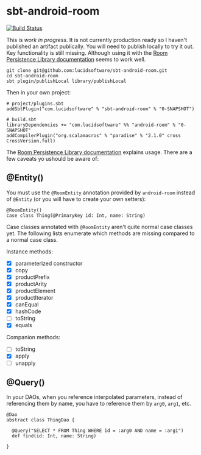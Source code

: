 # sbt-android-room

[![Build Status](https://travis-ci.org/lucidsoftware/sbt-android-room.svg)](https://travis-ci.org/lucidsoftware/sbt-android-room)

This is _work in progress_. It is not currently production ready so I haven't published an artifact publically. You will need to publish locally to try it out. Key functionality is still missing. Although using it with the [Room Persistence Library documentation](https://developer.android.com/topic/libraries/architecture/room.html) seems to work well.

    git clone git@github.com:lucidsoftware/sbt-android-room.git
    cd sbt-android-room
    sbt plugin/publishLocal library/publishLocal

Then in your own project:

    # project/plugins.sbt
    addSbtPlugin("com.lucidsoftware" % "sbt-android-room" % "0-SNAPSHOT")

    # build.sbt
    libraryDependencies += "com.lucidsoftware" %% "android-room" % "0-SNAPSHOT"
    addCompilerPlugin("org.scalamacros" % "paradise" % "2.1.0" cross CrossVersion.full)

The [Room Persistence Library documentation](https://developer.android.com/topic/libraries/architecture/room.html) explains usage. There are a few caveats yo ushould be aware of:

## @Entity()

 You must use the `@RoomEntity` annotation provided by `android-room` instead of `@Entity` (or you will have to create your own setters):

    @RoomEntity()
    case class Thing(@PrimaryKey id: Int, name: String)

Case classes annotated with `@RoomEntity` aren't quite normal case classes yet. The following lists enumerate which methods are missing compared to a normal case class.

Instance methods:

- [x] parameterized constructor
- [x] copy
- [x] productPrefix
- [x] productArity
- [x] productElement
- [x] productIterator
- [x] canEqual
- [x] hashCode
- [ ] toString
- [x] equals

Companion methods:

- [ ] toString
- [x] apply
- [ ] unapply

## @Query()

In your DAOs, when you reference interpolated parameters, instead of referencing them by name, you have to reference them by `arg0`, `arg1`, etc.

    @Dao
    abstract class ThingDao {

      @Query("SELECT * FROM Thing WHERE id = :arg0 AND name = :arg1")
      def find(id: Int, name: String)

    }
